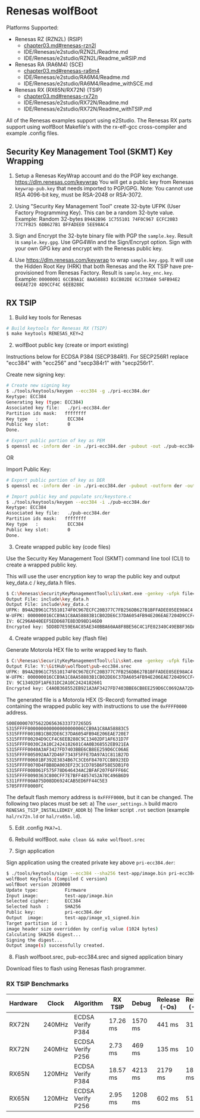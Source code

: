 # Renesas wolfBoot

Platforms Supported:

- Renesas RZ (RZN2L) (RSIP)
    - [chapter03.md#renesas-rzn2l](chapter03.md#renesas-rzn2l)
    - IDE/Renesas/e2studio/RZN2L/Readme.md
    - IDE/Renesas/e2studio/RZN2L/Readme_wRSIP.md
- Renesas RA (RA6M4) (SCE)
    - [chapter03.md#renesas-ra6m4](chapter03.md#renesas-ra6m4)
    - IDE/Renesas/e2studio/RA6M4/Readme.md
    - IDE/Renesas/e2studio/RA6M4/Readme_withSCE.md
- Renesas RX (RX65N/RX72N) (TSIP)
    - [chapter03.md#renesas-rx72n](chapter03.md#renesas-rx72n)
    - IDE/Renesas/e2studio/RX72N/Readme.md
    - IDE/Renesas/e2studio/RX72N/Readme_withTSIP.md

All of the Renesas examples support using e2Studio.
The Renesas RX parts support using wolfBoot Makefile's with the rx-elf-gcc cross-compiler and example .config files.

## Security Key Management Tool (SKMT) Key Wrapping

1) Setup a Renesas KeyWrap account and do the PGP key exchange.
https://dlm.renesas.com/keywrap
You will get a public key from Renesas `keywrap-pub.key` that needs imported to PGP/GPG.
Note: You cannot use RSA 4096-bit key, must be RSA-2048 or RSA-3072.

2) Using "Security Key Management Tool" create 32-byte UFPK (User Factory Programming Key). This can be a random 32-byte value.
Example: Random 32-bytes `B94A2B96 1C755101 74F0C967 ECFC20B3 77C7FB25 6DB627B1 BFFADEE0 5EE98AC4`

3) Sign and Encrypt the 32-byte binary file with PGP the `sample.key`. Result is `sample.key.gpg`.
Use GPG4Win and the Sign/Encrypt option. Sign with your own GPG key and encrypt with the Renesas public key.

4) Use https://dlm.renesas.com/keywrap to wrap `sample.key.gpg`.
It will use the Hidden Root Key (HRK) that both Renesas and the RX TSIP have pre-provisioned from Renesas Factory.
Result is `sample.key_enc.key`. Example: `00000001 6CCB9A1C 8AA58883 B1CB02DE 6C37DA60 54FB94E2 06EAE720 4D9CCF4C 6EEB288C`

## RX TSIP

1) Build key tools for Renesas

```sh
# Build keytools for Renesas RX (TSIP)
$ make keytools RENESAS_KEY=2
```

2) wolfBoot public key (create or import existing)

Instructions below for ECDSA P384 (SECP384R1).
For SECP256R1 replace "ecc384" with "ecc256" and "secp384r1" with "secp256r1".

Create new signing key:

```sh
# Create new signing key
$ ./tools/keytools/keygen --ecc384 -g ./pri-ecc384.der
Keytype: ECC384
Generating key (type: ECC384)
Associated key file:   ./pri-ecc384.der
Partition ids mask:   ffffffff
Key type   :           ECC384
Public key slot:       0
Done.

# Export public portion of key as PEM
$ openssl ec -inform der -in ./pri-ecc384.der -pubout -out ./pub-ecc384.pem
```

OR

Import Public Key:

```sh
# Export public portion of key as DER
$ openssl ec -inform der -in ./pri-ecc384.der -pubout -outform der -out ./pub-ecc384.der

# Import public key and populate src/keystore.c
$ ./tools/keytools/keygen --ecc384 -i ./pub-ecc384.der
Keytype: ECC384
Associated key file:   ./pub-ecc384.der
Partition ids mask:   ffffffff
Key type   :           ECC384
Public key slot:       0
Done.
```

3) Create wrapped public key (code files)

Use the Security Key Management Tool (SKMT) command line tool (CLI) to create a wrapped public key.

This will use the user encryption key to wrap the public key and output key_data.c / key_data.h files.

```sh
$ C:\Renesas\SecurityKeyManagementTool\cli\skmt.exe -genkey -ufpk file=./sample.key -wufpk file=./sample.key_enc.key -key file=./pub-ecc384.pem -mcu RX-TSIP -keytype secp384r1-public -output include/key_data.c -filetype csource -keyname enc_pub_key
Output File: include\key_data.h
Output File: include\key_data.c
UFPK: B94A2B961C75510174F0C967ECFC20B377C7FB256DB627B1BFFADEE05EE98AC4
W-UFPK: 000000016CCB9A1C8AA58883B1CB02DE6C37DA6054FB94E206EAE7204D9CCF4C6EEB288C
IV: 6C296A040EEF5EDD687E8D3D98D146D0
Encrypted key: 5DD8D7E59E6AC85AE340BBA60AA8F8BE56C4C1FE02340C49EB8F36DA79B8D6640961FE9EAECDD6BADF083C5B6060C1D0309D28EFA25946F431979B9F9D21E77BDC5B1CC7165DE2F4AE51E418746260F518ED0C328BD3020DEC9B774DC00270B0CFBBE3DD738FDF715342CFBF2D461239
```

4) Create wrapped public key (flash file)

Generate Motorola HEX file to write wrapped key to flash.

```sh
$ C:\Renesas\SecurityKeyManagementTool\cli\skmt.exe -genkey -ufpk file=./sample.key -wufpk file=./sample.key_enc.key -key file=./pub-ecc384.pem -mcu RX-TSIP -keytype secp384r1-public -output pub-ecc384.srec -filetype "mot" -address FFFF0000
Output File: Y:\GitHub\wolfboot\pub-ecc384.srec
UFPK: B94A2B961C75510174F0C967ECFC20B377C7FB256DB627B1BFFADEE05EE98AC4
W-UFPK: 000000016CCB9A1C8AA58883B1CB02DE6C37DA6054FB94E206EAE7204D9CCF4C6EEB288C
IV: 9C13402DF1AF631DC2A10C2424182601
Encrypted key: C4A0B368552EB921A3AF3427FD7403BBE6CB8EE259D6CC0692AA72D46F7343F5FFE7DA97A1C811B21BF392E3834B67C3CE6F84707CCB8923D4FBB8DA003EF23C1CD785B6F58E5DB161F575F78D646434AC2BFAF207F6FFF6363C800CFF7E7BFF4857452A70C496B675D08DD6924CAB5E
```

The generated file is a Motorola HEX (S-Record) formatted image containing the wrapped public key with instructions to use the `0xFFFF0000` address.

```
S00E00007075622D65636333737265D5
S315FFFF000000000000000000006CCB9A1C8AA58883C5
S315FFFF0010B1CB02DE6C37DA6054FB94E206EAE720E7
S315FFFF00204D9CCF4C6EEB288C9C13402DF1AF631D7F
S315FFFF0030C2A10C2424182601C4A0B368552EB921EA
S315FFFF0040A3AF3427FD7403BBE6CB8EE259D6CC06AE
S315FFFF005092AA72D46F7343F5FFE7DA97A1C811B27D
S315FFFF00601BF392E3834B67C3CE6F84707CCB8923ED
S315FFFF0070D4FBB8DA003EF23C1CD785B6F58E5DB1F0
S315FFFF008061F575F78D646434AC2BFAF207F6FFF66C
S315FFFF0090363C800CFF7E7BFF4857452A70C496B6D9
S311FFFF00A075D08DD6924CAB5ED6FF44C5E3
S705FFFF0000FC
```

The default flash memory address is `0xFFFF0000`, but it can be changed. The following two places must be set:
a) The `user_settings.h` build macro `RENESAS_TSIP_INSTALLEDKEY_ADDR`
b) The linker script `.rot` section (example `hal/rx72n.ld` or `hal/rx65n.ld`).

5) Edit .config `PKA?=1`.

6) Rebuild wolfBoot. `make clean && make wolfboot.srec`

7) Sign application

Sign application using the created private key above `pri-ecc384.der`:

```sh
$ ./tools/keytools/sign --ecc384 --sha256 test-app/image.bin pri-ecc384.der 1
wolfBoot KeyTools (Compiled C version)
wolfBoot version 2010000
Update type:          Firmware
Input image:          test-app/image.bin
Selected cipher:      ECC384
Selected hash  :      SHA256
Public key:           pri-ecc384.der
Output  image:        test-app/image_v1_signed.bin
Target partition id : 1
image header size overridden by config value (1024 bytes)
Calculating SHA256 digest...
Signing the digest...
Output image(s) successfully created.
```

8) Flash wolfboot.srec, pub-ecc384.srec and signed application binary

Download files to flash using Renesas flash programmer.


### RX TSIP Benchmarks

| Hardware | Clock  | Algorithm         | RX TSIP  | Debug    | Release (-Os) | Release (-O2) |
| -------- | ------ | ----------------- | -------- | -------- | ------------- | ------------- |
| RX72N    | 240MHz | ECDSA Verify P384 | 17.26 ms | 1570 ms  |  441 ms       |  313 ms       |
| RX72N    | 240MHz | ECDSA Verify P256 |  2.73 ms |  469 ms  |  135 ms       |  107 ms       |
| RX65N    | 120MHz | ECDSA Verify P384 | 18.57 ms | 4213 ms  | 2179 ms       | 1831 ms       |
| RX65N    | 120MHz | ECDSA Verify P256 |  2.95 ms | 1208 ms  |  602 ms       |  517 ms       |
